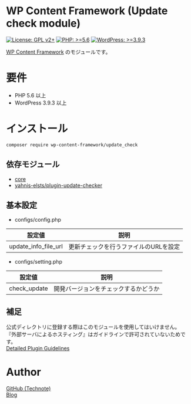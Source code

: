 # WP Content Framework (Update check module)

[![License: GPL v2+](https://img.shields.io/badge/License-GPL%20v2%2B-blue.svg)](http://www.gnu.org/licenses/gpl-2.0.html)
[![PHP: >=5.6](https://img.shields.io/badge/PHP-%3E%3D5.6-orange.svg)](http://php.net/)
[![WordPress: >=3.9.3](https://img.shields.io/badge/WordPress-%3E%3D3.9.3-brightgreen.svg)](https://wordpress.org/)

[WP Content Framework](https://github.com/wp-content-framework/core) のモジュールです。

# 要件
- PHP 5.6 以上
- WordPress 3.9.3 以上

# インストール

``` composer require wp-content-framework/update_check ```  

## 依存モジュール
* [core](https://github.com/wp-content-framework/core)
* [yahnis-elsts/plugin-update-checker](https://github.com/YahnisElsts/plugin-update-checker)

## 基本設定
- configs/config.php  

|設定値|説明|
|---|---|
|update_info_file_url|更新チェックを行うファイルのURLを設定|

- configs/setting.php  

|設定値|説明|
|---|---|
|check_update|開発バージョンをチェックするかどうか|

## 補足
公式ディレクトリに登録する際はこのモジュールを使用してはいけません。  
『外部サーバによるホスティング』はガイドラインで許可されていないためです。  
[Detailed Plugin Guidelines](https://developer.wordpress.org/plugins/wordpress-org/detailed-plugin-guidelines/#3-a-stable-version-of-a-plugin-must-be-available-from-its-wordpress-plugin-directory-page)

# Author

[GitHub (Technote)](https://github.com/technote-space)  
[Blog](https://technote.space)
